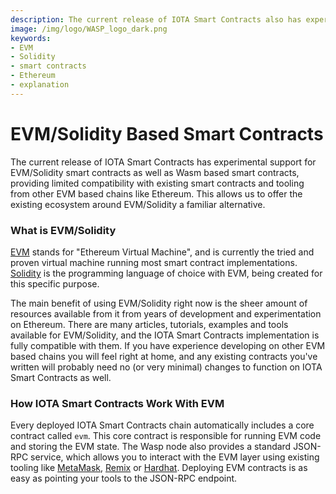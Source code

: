 ```yaml
---
description: The current release of IOTA Smart Contracts also has experimental support for EVM/Solidity, providing limited compatibility with existing smart contracts and tooling from other EVM based chains like Ethereum.
image: /img/logo/WASP_logo_dark.png
keywords:
- EVM
- Solidity
- smart contracts
- Ethereum
- explanation
---
```

# EVM/Solidity Based Smart Contracts

The current release of IOTA Smart Contracts has experimental support for
EVM/Solidity smart contracts as well as Wasm based smart contracts, providing
limited compatibility with existing smart contracts and tooling from other EVM
based chains like Ethereum. This allows us to offer the existing ecosystem
around EVM/Solidity a familiar alternative.

### What is EVM/Solidity

[EVM](https://ethereum.org/en/developers/docs/evm/) stands for "Ethereum Virtual Machine", and is currently the tried and proven virtual machine running most smart contract implementations.
[Solidity](https://soliditylang.org/) is the programming language of choice with EVM, being created for this specific purpose.

The main benefit of using EVM/Solidity right now is the sheer amount of resources available from it from years of development and experimentation on Ethereum. There are many articles, tutorials, examples and tools available for EVM/Solidity, and the IOTA Smart Contracts implementation is fully compatible with them. If you have experience developing on other EVM based chains you will feel right at home, and any existing contracts you've written will probably need no (or very minimal) changes to function on IOTA Smart Contracts as well.

### How IOTA Smart Contracts Work With EVM

Every deployed IOTA Smart Contracts chain automatically includes a core contract called `evm`. This core contract is responsible for running EVM code and storing the EVM state. The Wasp node also provides a standard JSON-RPC service, which allows you to interact with the EVM layer using existing tooling like [MetaMask](https://metamask.io/), [Remix](https://remix.ethereum.org/) or [Hardhat](https://hardhat.org/). Deploying EVM contracts is as easy as pointing your tools to the JSON-RPC endpoint.

